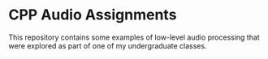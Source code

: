 # CPP Audio Assignments

This repository contains some examples of low-level audio processing that were explored as part of one of my undergraduate classes.

